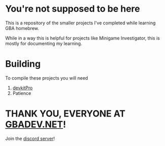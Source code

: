 # You're not supposed to be here
This is a repository of the smaller projects I've completed while learning GBA homebrew.

While in a way this is helpful for projects like Minigame Investigator, this is mostly for documenting my learning.

# Building
To compile these projects you will need
1. [devkitPro](https://devkitpro.org/wiki/Getting_Started)
2. Patience

# THANK YOU, EVERYONE AT [GBADEV.NET](https://gbadev.net/)!
Join the [discord server](https://discord.com/invite/ctGSNxRkg2)!